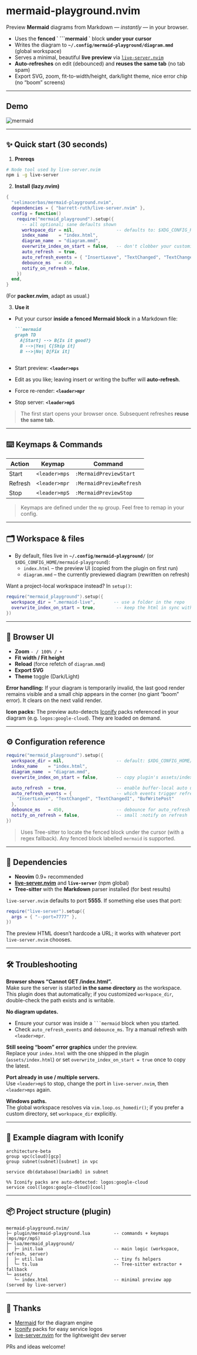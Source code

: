 # mermaid-playground.nvim

Preview **Mermaid** diagrams from Markdown — _instantly_ — in your browser.

- Uses the **fenced \` ```mermaid \`** block **under your cursor**
- Writes the diagram to **`~/.config/mermaid-playground/diagram.mmd`** (global workspace)
- Serves a minimal, beautiful **live preview** via [`live-server.nvim`](https://github.com/barrett-ruth/live-server.nvim)
- **Auto-refreshes** on edit (debounced) and **reuses the same tab** (no tab spam)
- Export SVG, zoom, fit-to-width/height, dark/light theme, nice error chip (no “boom” screens)

---
## Demo

![mermaid](docs/demo/mermaid.gif) 

---

## ✨ Quick start (30 seconds)

1) **Prereqs**

```bash
# Node tool used by live-server.nvim
npm i -g live-server
```

2) **Install (lazy.nvim)**

```lua
{
  "selimacerbas/mermaid-playground.nvim",
  dependencies = { "barrett-ruth/live-server.nvim" },
  config = function()
    require("mermaid_playground").setup({
      -- all optional; sane defaults shown
      workspace_dir = nil,                -- defaults to: $XDG_CONFIG_HOME/mermaid-playground
      index_name    = "index.html",
      diagram_name  = "diagram.mmd",
      overwrite_index_on_start = false,   -- don't clobber your customized index.html
      auto_refresh  = true,
      auto_refresh_events = { "InsertLeave", "TextChanged", "TextChangedI", "BufWritePost" },
      debounce_ms   = 450,
      notify_on_refresh = false,
    })
  end,
}
```

(For **packer.nvim**, adapt as usual.)

3) **Use it**

- Put your cursor **inside a fenced Mermaid block** in a Markdown file:

  ```markdown
  ```mermaid
  graph TD
    A[Start] --> B{Is it good?}
    B -->|Yes| C[Ship it]
    B -->|No| D[Fix it]
  ```
  ```

- Start preview: **`<leader>mps`**  
- Edit as you like; leaving insert or writing the buffer will **auto-refresh**.  
- Force re-render: **`<leader>mpr`**  
- Stop server: **`<leader>mpS`**

> The first start opens your browser once. Subsequent refreshes **reuse the same tab**.

---

## ⌨️ Keymaps & Commands

| Action     | Keymap         | Command                  |
|------------|----------------|--------------------------|
| Start      | `<leader>mps`  | `:MermaidPreviewStart`   |
| Refresh    | `<leader>mpr`  | `:MermaidPreviewRefresh` |
| Stop       | `<leader>mpS`  | `:MermaidPreviewStop`    |

> Keymaps are defined under the `mp` group. Feel free to remap in your config.

---

## 🗂 Workspace & files

- By default, files live in **`~/.config/mermaid-playground/`** (or `$XDG_CONFIG_HOME/mermaid-playground`):
  - `index.html` – the preview UI (copied from the plugin on first run)
  - `diagram.mmd` – the currently previewed diagram (rewritten on refresh)

Want a project-local workspace instead? In `setup()`:

```lua
require("mermaid_playground").setup({
  workspace_dir = ".mermaid-live",       -- use a folder in the repo
  overwrite_index_on_start = true,        -- keep the html in sync with plugin
})
```

---

## 🧭 Browser UI

- **Zoom** `- / 100% / +`
- **Fit width / Fit height**
- **Reload** (force refetch of `diagram.mmd`)
- **Export SVG**
- **Theme** toggle (Dark/Light)

**Error handling:** If your diagram is temporarily invalid, the last good render remains visible and a small chip appears in the corner (no giant “boom” error). It clears on the next valid render.

**Icon packs:** The preview auto-detects [Iconify](https://iconify.design/) packs referenced in your diagram (e.g. `logos:google-cloud`). They are loaded on demand.

---

## ⚙️ Configuration reference

```lua
require("mermaid_playground").setup({
  workspace_dir = nil,                    -- default: $XDG_CONFIG_HOME/mermaid-playground
  index_name    = "index.html",
  diagram_name  = "diagram.mmd",
  overwrite_index_on_start = false,       -- copy plugin's assets/index.html on every start if true

  auto_refresh  = true,                   -- enable buffer-local auto update
  auto_refresh_events = {                 -- which events trigger refresh (debounced)
    "InsertLeave", "TextChanged", "TextChangedI", "BufWritePost"
  },
  debounce_ms   = 450,                    -- debounce for auto_refresh events
  notify_on_refresh = false,              -- small :notify on refresh
})
```

> Uses Tree-sitter to locate the fenced block under the cursor (with a regex fallback). Any fenced block labelled `mermaid` is supported.

---

## 🧩 Dependencies

- **Neovim** 0.9+ recommended
- **[live-server.nvim](https://github.com/barrett-ruth/live-server.nvim)** and **`live-server`** (npm global)
- **Tree-sitter** with the **Markdown** parser installed (for best results)

`live-server.nvim` defaults to port **5555**. If something else uses that port:

```lua
require("live-server").setup({
  args = { "--port=7777" },
})
```

The preview HTML doesn’t hardcode a URL; it works with whatever port `live-server.nvim` chooses.

---

## 🛠 Troubleshooting

**Browser shows “Cannot GET /index.html”.**  
Make sure the server is started **in the same directory** as the workspace. This plugin does that automatically; if you customized `workspace_dir`, double-check the path exists and is writable.

**No diagram updates.**  
- Ensure your cursor was inside a ` ```mermaid ` block when you started.
- Check `auto_refresh_events` and `debounce_ms`. Try a manual refresh with `<leader>mpr`.

**Still seeing “boom” error graphics** under the preview.  
Replace your `index.html` with the one shipped in the plugin (`assets/index.html`) or set `overwrite_index_on_start = true` once to copy the latest.

**Port already in use / multiple servers.**  
Use `<leader>mpS` to stop, change the port in `live-server.nvim`, then `<leader>mps` again.

**Windows paths.**  
The global workspace resolves via `vim.loop.os_homedir()`; if you prefer a custom directory, set `workspace_dir` explicitly.

---

## 🧪 Example diagram with Iconify

```mermaid
architecture-beta
group vpc(cloud)[gcp]
group subnet(subnet)[subnet] in vpc

service db(database)[mariadb] in subnet

%% Iconify packs are auto-detected: logos:google-cloud
service cool(logos:google-cloud)[cool]
```

---

## 📦 Project structure (plugin)

```
mermaid-playground.nvim/
├─ plugin/mermaid-playground.lua         -- commands + keymaps (mps/mpr/mpS)
├─ lua/mermaid_playground/
│  ├─ init.lua                           -- main logic (workspace, refresh, server)
│  ├─ util.lua                           -- tiny fs helpers
│  └─ ts.lua                             -- Tree-sitter extractor + fallback
└─ assets/
   └─ index.html                         -- minimal preview app (served by live-server)
```

---

## 🙌 Thanks

- [Mermaid](https://mermaid.js.org/) for the diagram engine  
- [Iconify](https://iconify.design/) packs for easy service logos  
- [live-server.nvim](https://github.com/barrett-ruth/live-server.nvim) for the lightweight dev server

PRs and ideas welcome!

